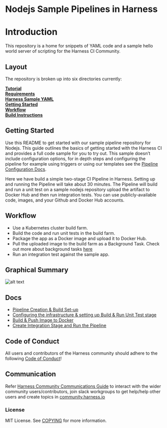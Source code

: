 # Nodejs Sample Pipelines in Harness

Introduction
========================
This repository is a home for snippets of YAML code and a sample hello world server of scripting for the Harness CI Community.

## Layout

The repository is broken up into six directories currently:

**[Tutorial](docs/tutorial.md)**<br>
**[Requirements](docs/requirements.md)**<br>
**[Harness Sample YAML](.harness)**<br>
**[Getting Started](#GettingStarted)**<br>
**[Workflow](#Workflow)**<br>
**[Build Instructions](docs/build.md)**<br>


## Getting Started

Use this README to get started with our sample pipeline repository for Nodejs. This guide outlines the basics of getting started with the Harness CI and provides a full code sample for you to try out.
This sample doesn’t include configuration options, for in depth steps and configuring the pipeline for example using triggers or using our templates see the  [Pipeline Configuration Docs](#).

Here we have build a simple two-stage CI Pipeline in Harness. Setting up and running the Pipeline will take about 30 minutes.
The Pipeline will build and run a unit test on a sample nodejs repository upload the artifact to Docker Hub and then run integration tests.
You can use publicly-available code, images, and your Github and Docker Hub accounts.

## Workflow

- Use a Kubernetes cluster build farm.
- Build the code and run unit tests in the build farm.
- Package the app as a Docker image and upload it to Docker Hub.
- Pull the uploaded image to the build farm as a Background Task. Check out more about background tasks [here](google.com)
- Run an integration test against the sample app.

## Graphical Summary

![alt text](https://files.helpdocs.io/i5nl071jo5/articles/x0d77ktjw8/1611599684642/image.png)

## Docs

- [Pipeline Creation & Build Set-up](docs/CreatePipeline.md)
- [Configuring the infrastructure & setting up Build & Run Unit Test stage](docs/build.md)
- [Build & Push Image to Docker](docs/DockerPush.md)
- [Create Integration Stage and Run the Pipeline](docs/Integration.md)

## Code of Conduct

All users and contributors of the Harness community should adhere to the following [Code of Conduct](https://github.com/harness/community/blob/main/CODE_OF_CONDUCT.md)!

## Communication

Refer [Harness Community Communications Guide](https://github.com/harness-community/overview/blob/main/community_communication_guide.rst) to interact with the wider community users/contributors, join slack workgroups to get help/help other users and create topics in [community.harness.io](https://community.harness.io)

### License

MIT License. See [COPYING](LICENSE) for more information.

